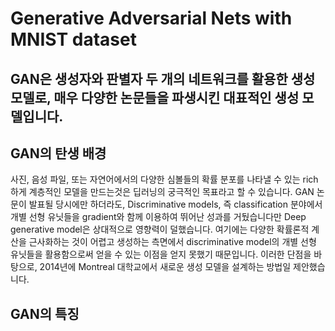 Generative Adversarial Nets with MNIST dataset
=================================================

## GAN은 생성자와 판별자 두 개의 네트워크를 활용한 생성 모델로, 매우 다양한 논문들을 파생시킨 대표적인 생성 모델입니다.


## GAN의 탄생 배경
사진, 음성 파일, 또는 자연어에서의 다양한 심볼들의 확률 분포를 나타낼 수 있는 rich하게 계층적인 모델을 만드는것은 딥러닝의 궁극적인 목표라고 할 수 있습니다. GAN 논문이 발표될 당시에만 하더라도, Discriminative models, 즉 classification 분야에서 개별 선형 유닛들을 gradient와 함께 이용하여 뛰어난 성과를 거뒀습니다만 Deep generative model은 상대적으로 영향력이 덜했습니다. 여기에는 다양한 확률론적 계산을 근사화하는 것이 어렵고 생성하는 측면에서 discriminative model의 개별 선형 유닛들을 활용함으로써 얻을 수 있는 이점을 얻지 못했기 때문입니다. 이러한 단점을 바탕으로, 2014년에 Montreal 대학교에서 새로운 생성 모델을 설계하는 방법일 제안했습니다.

## GAN의 특징
